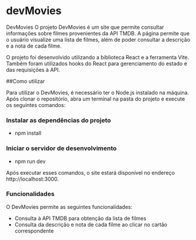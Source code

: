 # devMovies

DevMovies
O projeto DevMovies é um site que permite consultar informações sobre filmes provenientes da API TMDB.
A página permite que o usuário visualize uma lista de filmes, além de poder consultar a descrição e a nota de cada filme.

O projeto foi desenvolvido utilizando a biblioteca React e a ferramenta Vite. Também foram utilizados hooks do React para gerenciamento do estado e das requisições à API.

##Como utilizar

Para utilizar o DevMovies, é necessário ter o Node.js instalado na máquina.
Após clonar o repositório, abra um terminal na pasta do projeto e execute os seguintes comandos:


### Instalar as dependências do projeto
- npm install

### Iniciar o servidor de desenvolvimento
- npm run dev

Após executar esses comandos, o site estará disponível no endereço http://localhost:3000.

### Funcionalidades

O DevMovies permite as seguintes funcionalidades:

- Consulta à API TMDB para obtenção da lista de filmes
- Consulta da descrição e nota de cada filme ao clicar no cartão correspondente
